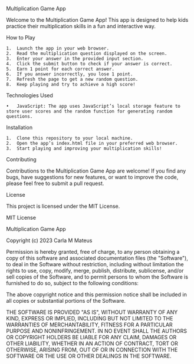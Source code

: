 
Multiplication Game App

Welcome to the Multiplication Game App! This app is designed to help kids practice their multiplication skills in a fun and interactive way.

How to Play

	1.	Launch the app in your web browser.
	2.	Read the multiplication question displayed on the screen.
	3.	Enter your answer in the provided input section.
	4.	Click the submit button to check if your answer is correct.
	5.	Earn 1 point for each correct answer.
	6.	If you answer incorrectly, you lose 1 point.
	7.	Refresh the page to get a new random question.
	8.	Keep playing and try to achieve a high score!

Technologies Used

	•	JavaScript: The app uses JavaScript’s local storage feature to store user scores and the random function for generating random questions.

Installation

	1.	Clone this repository to your local machine.
	2.	Open the app’s index.html file in your preferred web browser.
	3.	Start playing and improving your multiplication skills!

Contributing

Contributions to the Multiplication Game App are welcome! If you find any bugs, have suggestions for new features, or want to improve the code, please feel free to submit a pull request.

License

This project is licensed under the MIT License.

MIT License

Multiplication Game App 

Copyright (c) 2023 Carla M Mateus

Permission is hereby granted, free of charge, to any person obtaining a copy
of this software and associated documentation files (the "Software"), to deal
in the Software without restriction, including without limitation the rights
to use, copy, modify, merge, publish, distribute, sublicense, and/or sell
copies of the Software, and to permit persons to whom the Software is
furnished to do so, subject to the following conditions:

The above copyright notice and this permission notice shall be included in all
copies or substantial portions of the Software.

THE SOFTWARE IS PROVIDED "AS IS", WITHOUT WARRANTY OF ANY KIND, EXPRESS OR
IMPLIED, INCLUDING BUT NOT LIMITED TO THE WARRANTIES OF MERCHANTABILITY,
FITNESS FOR A PARTICULAR PURPOSE AND NONINFRINGEMENT. IN NO EVENT SHALL THE
AUTHORS OR COPYRIGHT HOLDERS BE LIABLE FOR ANY CLAIM, DAMAGES OR OTHER
LIABILITY, WHETHER IN AN ACTION OF CONTRACT, TORT OR OTHERWISE, ARISING FROM,
OUT OF OR IN CONNECTION WITH THE SOFTWARE OR THE USE OR OTHER DEALINGS IN THE
SOFTWARE.

